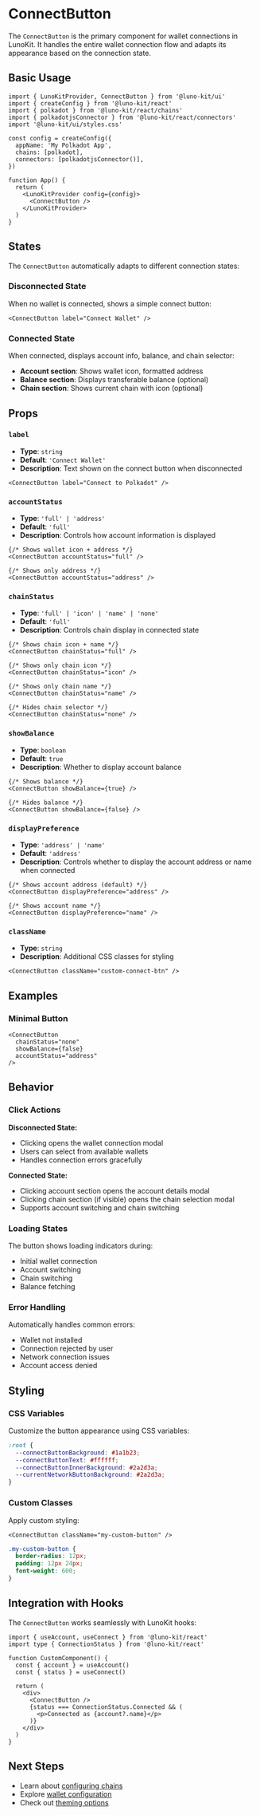 # ConnectButton

The `ConnectButton` is the primary component for wallet connections in LunoKit. It handles the entire wallet connection flow and adapts its appearance based on the connection state.

## Basic Usage

```tsx
import { LunoKitProvider, ConnectButton } from '@luno-kit/ui'
import { createConfig } from '@luno-kit/react'
import { polkadot } from '@luno-kit/react/chains'
import { polkadotjsConnector } from '@luno-kit/react/connectors'
import '@luno-kit/ui/styles.css'

const config = createConfig({
  appName: 'My Polkadot App',
  chains: [polkadot],
  connectors: [polkadotjsConnector()],
})

function App() {
  return (
    <LunoKitProvider config={config}>
      <ConnectButton />
    </LunoKitProvider>
  )
}
```

## States

The `ConnectButton` automatically adapts to different connection states:

### Disconnected State
When no wallet is connected, shows a simple connect button:

```tsx
<ConnectButton label="Connect Wallet" />
```

### Connected State  
When connected, displays account info, balance, and chain selector:

- **Account section**: Shows wallet icon, formatted address
- **Balance section**: Displays transferable balance (optional)
- **Chain section**: Shows current chain with icon (optional)

## Props

### `label`
- **Type**: `string`
- **Default**: `'Connect Wallet'`
- **Description**: Text shown on the connect button when disconnected

```tsx
<ConnectButton label="Connect to Polkadot" />
```

### `accountStatus`
- **Type**: `'full' | 'address'`
- **Default**: `'full'`
- **Description**: Controls how account information is displayed

```tsx
{/* Shows wallet icon + address */}
<ConnectButton accountStatus="full" />

{/* Shows only address */}
<ConnectButton accountStatus="address" />
```

### `chainStatus`
- **Type**: `'full' | 'icon' | 'name' | 'none'`
- **Default**: `'full'`
- **Description**: Controls chain display in connected state

```tsx
{/* Shows chain icon + name */}
<ConnectButton chainStatus="full" />

{/* Shows only chain icon */}
<ConnectButton chainStatus="icon" />

{/* Shows only chain name */}
<ConnectButton chainStatus="name" />

{/* Hides chain selector */}
<ConnectButton chainStatus="none" />
```

### `showBalance`
- **Type**: `boolean`
- **Default**: `true`
- **Description**: Whether to display account balance

```tsx
{/* Shows balance */}
<ConnectButton showBalance={true} />

{/* Hides balance */}
<ConnectButton showBalance={false} />
```

### `displayPreference`
- **Type**: `'address' | 'name'`
- **Default**: `'address'`
- **Description**: Controls whether to display the account address or name when connected

```tsx
{/* Shows account address (default) */}
<ConnectButton displayPreference="address" />

{/* Shows account name */}
<ConnectButton displayPreference="name" />
```

### `className`
- **Type**: `string`
- **Description**: Additional CSS classes for styling

```tsx
<ConnectButton className="custom-connect-btn" />
```

## Examples

### Minimal Button
```tsx
<ConnectButton 
  chainStatus="none" 
  showBalance={false}
  accountStatus="address"
/>
```

## Behavior

### Click Actions

**Disconnected State:**
- Clicking opens the wallet connection modal
- Users can select from available wallets
- Handles connection errors gracefully

**Connected State:**
- Clicking account section opens the account details modal
- Clicking chain section (if visible) opens the chain selection modal
- Supports account switching and chain switching

### Loading States

The button shows loading indicators during:
- Initial wallet connection
- Account switching
- Chain switching
- Balance fetching

### Error Handling

Automatically handles common errors:
- Wallet not installed
- Connection rejected by user
- Network connection issues
- Account access denied

[//]: # (## ``Accessibility)

[//]: # (``)

[//]: # (The `ConnectButton` includes proper accessibility features:)

[//]: # ()
[//]: # (- **ARIA labels**: Descriptive labels for screen readers)

[//]: # (- **Keyboard navigation**: Full keyboard support)

[//]: # (- **Focus management**: Proper focus handling in modals)

[//]: # (- **Color contrast**: Meets WCAG guidelines)

## Styling

### CSS Variables

Customize the button appearance using CSS variables:

```css
:root {
  --connectButtonBackground: #1a1b23;
  --connectButtonText: #ffffff;
  --connectButtonInnerBackground: #2a2d3a;
  --currentNetworkButtonBackground: #2a2d3a;
}
```

### Custom Classes

Apply custom styling:

```tsx
<ConnectButton className="my-custom-button" />
```

```css
.my-custom-button {
  border-radius: 12px;
  padding: 12px 24px;
  font-weight: 600;
}
```

## Integration with Hooks

The `ConnectButton` works seamlessly with LunoKit hooks:

```tsx
import { useAccount, useConnect } from '@luno-kit/react'
import type { ConnectionStatus } from '@luno-kit/react'

function CustomComponent() {
  const { account } = useAccount()
  const { status } = useConnect()
  
  return (
    <div>
      <ConnectButton />
      {status === ConnectionStatus.Connected && (
        <p>Connected as {account?.name}</p>
      )}
    </div>
  )
}
```

## Next Steps

- Learn about [configuring chains](/getting-started/chains)  
- Explore [wallet configuration](/getting-started/wallets)
- Check out [theming options](/getting-started/theming)
